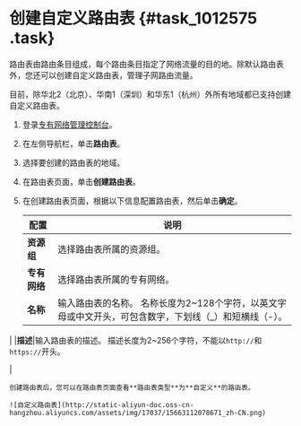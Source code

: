# 创建自定义路由表 {#task_1012575 .task}

路由表由路由条目组成，每个路由条目指定了网络流量的目的地。除默认路由表外，您还可以创建自定义路由表，管理子网路由流量。

目前，除华北2（北京）、华南1（深圳）和华东1（杭州）外所有地域都已支持创建自定义路由表。

1.  登录[专有网络管理控制台](https://vpcnext.console.aliyun.com)。
2.  在左侧导航栏，单击**路由表**。
3.  选择要创建的路由表的地域。
4.  在路由表页面，单击**创建路由表**。
5.  在创建路由表页面，根据以下信息配置路由表，然后单击**确定**。 

    |配置|说明|
    |--|--|
    |**资源组**|选择路由表所属的资源组。|
    |**专有网络**|选择路由表所属的专有网络。|
    |**名称**|输入路由表的名称。 名称长度为2~128个字符，以英文字母或中文开头，可包含数字，下划线（\_）和短横线（-）。

 |
    |**描述**|输入路由表的描述。 描述长度为2~256个字符，不能以`http://`和`https://`开头。

 |

    创建路由表后，您可以在路由表页面查看**路由表类型**为**自定义**的路由表。

    ![自定义路由表](http://static-aliyun-doc.oss-cn-hangzhou.aliyuncs.com/assets/img/17037/15663112078671_zh-CN.png)


